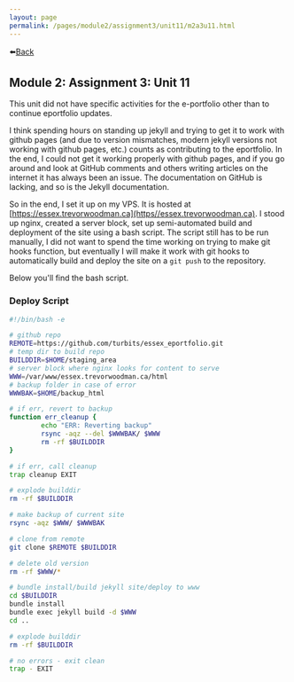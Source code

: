```yaml
---
layout: page
permalink: /pages/module2/assignment3/unit11/m2a3u11.html
---
```


⬅️[Back](/pages/module2/assignment3/m2a3.html)

## Module 2: Assignment 3: Unit 11

This unit did not have specific activities for the e-portfolio other than to continue eportfolio updates.

I think spending hours on standing up jekyll and trying to get it to work with github pages (and due to version mismatches, modern jekyll versions not working with github pages, etc.) counts as contributing to the eportfolio. In the end, I could not get it working properly with github pages, and if you go around and look at GitHub comments and others writing articles on the internet it has always been an issue. The documentation on GitHub is lacking, and so is the Jekyll documentation.

So in the end, I set it up on my VPS. It is hosted at [https://essex.trevorwoodman.ca](https//essex.trevorwoodman.ca). I stood up nginx, created a server block, set up semi-automated build and deployment of the site using a bash script. The script still has to be run manually, I did not want to spend the time working on trying to make git hooks function, but eventually I will make it work with git hooks to automatically build and deploy the site on a `git push` to the repository.

Below you'll find the bash script.

### Deploy Script

```bash
#!/bin/bash -e

# github repo
REMOTE=https://github.com/turbits/essex_eportfolio.git
# temp dir to build repo
BUILDDIR=$HOME/staging_area
# server block where nginx looks for content to serve
WWW=/var/www/essex.trevorwoodman.ca/html
# backup folder in case of error
WWWBAK=$HOME/backup_html

# if err, revert to backup
function err_cleanup {
        echo "ERR: Reverting backup"
        rsync -aqz --del $WWWBAK/ $WWW
        rm -rf $BUILDDIR
}

# if err, call cleanup
trap cleanup EXIT

# explode builddir
rm -rf $BUILDDIR

# make backup of current site
rsync -aqz $WWW/ $WWWBAK

# clone from remote
git clone $REMOTE $BUILDDIR

# delete old version
rm -rf $WWW/*

# bundle install/build jekyll site/deploy to www
cd $BUILDDIR
bundle install
bundle exec jekyll build -d $WWW
cd ..

# explode builddir
rm -rf $BUILDDIR

# no errors - exit clean
trap - EXIT
```
